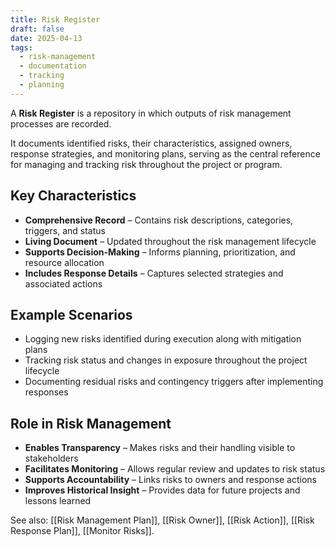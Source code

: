 ```yaml
---
title: Risk Register
draft: false
date: 2025-04-13
tags:
  - risk-management
  - documentation
  - tracking
  - planning
---
```


A **Risk Register** is a repository in which outputs of risk management processes are recorded.

It documents identified risks, their characteristics, assigned owners, response strategies, and monitoring plans, serving as the central reference for managing and tracking risk throughout the project or program.

## Key Characteristics

- **Comprehensive Record** – Contains risk descriptions, categories, triggers, and status  
- **Living Document** – Updated throughout the risk management lifecycle  
- **Supports Decision-Making** – Informs planning, prioritization, and resource allocation  
- **Includes Response Details** – Captures selected strategies and associated actions  

## Example Scenarios

- Logging new risks identified during execution along with mitigation plans  
- Tracking risk status and changes in exposure throughout the project lifecycle  
- Documenting residual risks and contingency triggers after implementing responses  

## Role in Risk Management

- **Enables Transparency** – Makes risks and their handling visible to stakeholders  
- **Facilitates Monitoring** – Allows regular review and updates to risk status  
- **Supports Accountability** – Links risks to owners and response actions  
- **Improves Historical Insight** – Provides data for future projects and lessons learned  

See also: [[Risk Management Plan]], [[Risk Owner]], [[Risk Action]], [[Risk Response Plan]], [[Monitor Risks]].
